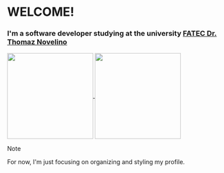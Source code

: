 # **WELCOME!**
### I'm a software developer studying at the university [FATEC Dr. Thomaz Novelino](https://site.fatecfranca.edu.br/)

<a href="https://github.com/AelMartins/github-readme-stats">
  <img height=200 align="center" src="https://github-readme-stats.vercel.app/api?username=AelMartins&theme=transparent" />
</a>

<a href="https://github.com/AelMartins/convoychat">
  <img height=200 align="center" src="https://github-readme-stats.vercel.app/api/top-langs/?username=AelMartins&layout=donut&theme=transparent" />
</a>

> [!NOTE]
>  For now, I'm just focusing on organizing and styling my profile.
